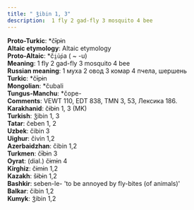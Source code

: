 ```yaml
---
title: " ǯibin 1, 3"
description:  1 fly 2 gad-fly 3 mosquito 4 bee
---
```


<strong>Proto-Turkic</strong>:  *čɨ̄pɨn<br>
<strong>Altaic etymology</strong>:  Altaic etymology<br>
<strong> Proto-Altaic</strong>:  *č`i̯ū́p`a ( ~ -u)<br>
<strong>Meaning</strong>:  1 fly 2 gad-fly 3 mosquito 4 bee<br>
<strong>Russian meaning</strong>:  1 муха 2 овод 3 комар 4 пчела, шершень<br>
<strong>Turkic</strong>:  *čɨ̄pɨn<br>
<strong>Mongolian</strong>:  *čubali<br>
<strong>Tungus-Manchu</strong>:  *čope-<br>
<strong>Comments</strong>:  VEWT 110, EDT 838, TMN 3, 53, Лексика 186.<br>
<strong>Karakhanid</strong>:  čɨbɨn 1, 3 (MK)<br>
<strong>Turkish</strong>:  ǯibin 1, 3<br>
<strong>Tatar</strong>:  čeben 1, 2<br>
<strong>Uzbek</strong>:  čibin 3<br>
<strong>Uighur</strong>:  čivin 1,2<br>
<strong>Azerbaidzhan</strong>:  čibin 1,2<br>
<strong>Turkmen</strong>:  čɨ̄bɨn 3<br>
<strong>Oyrat</strong>:  (dial.) čɨmɨn 4<br>
<strong>Kirghiz</strong>:  čɨmɨn 1,2<br>
<strong>Kazakh</strong>:  šɨbɨn 1,2<br>
<strong>Bashkir</strong>:  seben-le- 'to be annoyed by fly-bites (of animals)'<br>
<strong>Balkar</strong>:  čibin 1,2<br>
<strong>Kumyk</strong>:  ǯibin 1,2<br>


